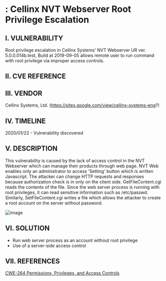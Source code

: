 # : Cellinx NVT Webserver Root Privilege Escalation


I. VULNERABILITY
-------------------------
Root privilege escalation in Cellinx Systems' NVT Webserver UR ver. 5.0.0.014b.test, Build at 2019-09-05 allows remote user to run command with root privilege via improper access controls.


II. CVE REFERENCE
-------------------------


III. VENDOR
-------------------------
Cellinx Systems, Ltd. (https://sites.google.com/view/cellinx-systems-eng?)


IV. TIMELINE
-------------------------
2020/01/22 - Vulnerability discovered


V. DESCRIPTION
-------------------------
This vulnerability is caused by the lack of access control in the NVT Webserver which can manage their products through web page.
NVT Web enables only an administrator to access 'Setting' button which is written Javascript. The attacker can change HTTP requests and responses because authorization check is in only on the client side. 
GetFileContent.cgi reads the contents of the file. Since the web server process is running with root privileges, it can read sensitive information such as /etc/passwd.
Similarly, SetFileContent.cgi writes a file which allows the attacker to create a root account on the server without password.

![image](https://user-images.githubusercontent.com/4977656/75419446-2f6fea80-5979-11ea-8ce6-974f79f4ec9a.png)


VI. SOLUTION
-------------------------
- Run web server process as an account without root privilege
- Use of a server-side access control


VII. REFERENCES
-------------------------
[CWE-264 Permissions, Privileges, and Access Controls](https://cwe.mitre.org/data/definitions/264.html)

